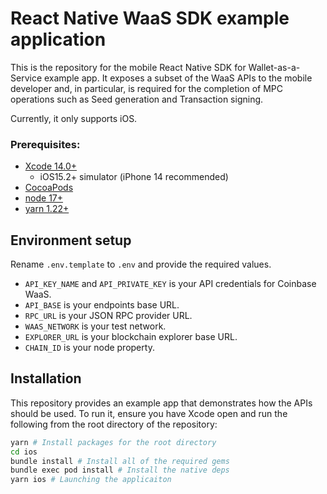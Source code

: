 # React Native WaaS SDK example application

This is the repository for the mobile React Native SDK for Wallet-as-a-Service example app.
It exposes a subset of the WaaS APIs to the mobile developer and, in particular, is
required for the completion of MPC operations such as Seed generation and Transaction signing.

Currently, it only supports iOS.

### Prerequisites:

- [Xcode 14.0+](https://developer.apple.com/xcode/)
  - iOS15.2+ simulator (iPhone 14 recommended)
- [CocoaPods](https://guides.cocoapods.org/using/getting-started.html)
- [node 17+](https://nodejs.org/en/download/)
- [yarn 1.22+](https://yarnpkg.com/getting-started/install)

## Environment setup

Rename `.env.template` to `.env` and provide the required values.

- `API_KEY_NAME` and `API_PRIVATE_KEY` is your API credentials for Coinbase WaaS.
- `API_BASE` is your endpoints base URL.
- `RPC_URL` is your JSON RPC provider URL.
- `WAAS_NETWORK` is your test network.
- `EXPLORER_URL` is your blockchain explorer base URL.
- `CHAIN_ID` is your node property.

## Installation

This repository provides an example app that demonstrates how the APIs should be used. To run it,
ensure you have Xcode open and run the following from the root directory of the repository:

```bash
yarn # Install packages for the root directory
cd ios
bundle install # Install all of the required gems
bundle exec pod install # Install the native deps
yarn ios # Launching the applicaiton
```
